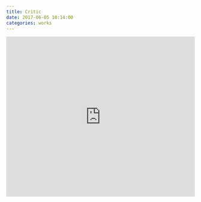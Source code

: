 ```yaml
---
title: Critic
date: 2017-06-05 10:14:00
categories: works
---
```


<iframe src="https://player.vimeo.com/video/148302917" style="width: 100%; height:427px" frameborder="0" webkitallowfullscreen mozallowfullscreen allowfullscreen></iframe>
